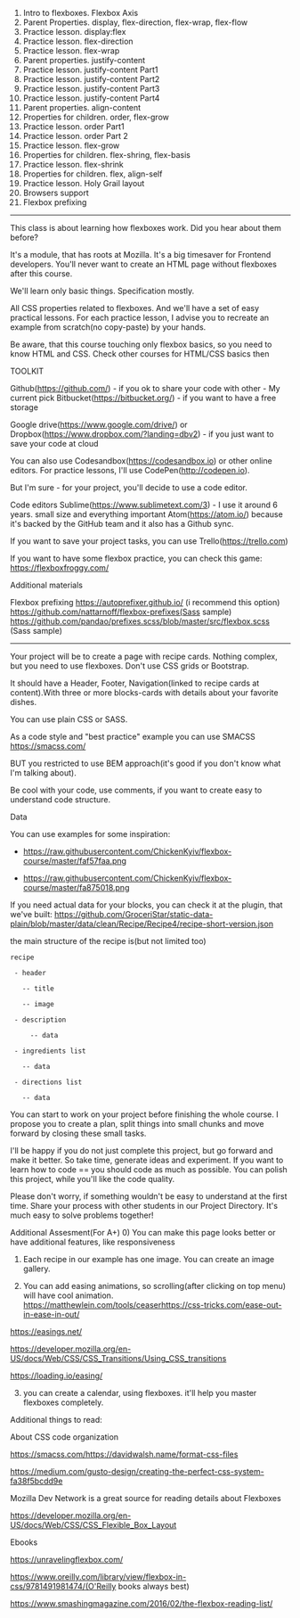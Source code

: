 1) Intro to flexboxes. Flexbox Axis
2) Parent Properties. display, flex-direction, flex-wrap, flex-flow
3) Practice lesson. display:flex
4) Practice lesson. flex-direction
5) Practice lesson. flex-wrap
6) Parent properties. justify-content
7) Practice lesson. justify-content Part1
8) Practice lesson. justify-content Part2
9) Practice lesson. justify-content Part3
10) Practice lesson. justify-content Part4
11) Parent properties. align-content
12) Properties for children. order, flex-grow
13) Practice lesson. order Part1
14) Practice lesson. order Part 2
15) Practice lesson. flex-grow
16) Properties for children. flex-shring, flex-basis
17) Practice lesson. flex-shrink
18) Properties for children. flex, align-self
19) Practice lesson. Holy Grail layout
20) Browsers support
21) Flexbox prefixing

---

This class is about learning how flexboxes work.
Did you hear about them before?

It's a module, that has roots at Mozilla. It's a big timesaver for Frontend developers.
You'll never want to create an HTML page without flexboxes after this course.

We'll learn only basic things. Specification mostly.

All CSS properties related to flexboxes.
And we'll have a set of easy practical lessons.
For each practice lesson, I advise you to recreate an example from scratch(no copy-paste) by your hands.


Be aware, that this course touching only flexbox basics, so you need to know HTML and CSS.
Check other courses for HTML/CSS basics then



TOOLKIT


Github(https://github.com/) - if you ok to share your code with other - My current pick
Bitbucket(https://bitbucket.org/) - if you want to have a free storage


Google drive(https://www.google.com/drive/)  or Dropbox(https://www.dropbox.com/?landing=dbv2) - if you just want to save your code at cloud


You can also use Codesandbox(https://codesandbox.io) or other online editors.
For practice lessons, I'll use CodePen(http://codepen.io).

But I'm sure - for your project, you'll decide to use a code editor.


Code editors
Sublime(https://www.sublimetext.com/3) - I use it around 6 years. small size and everything important
Atom(https://atom.io/) because it's backed by the GitHub team and it also has a Github sync.


If you want to save your project tasks, you can use Trello(https://trello.com)

If you want to have some flexbox practice, you can check this game: https://flexboxfroggy.com/

Additional materials

Flexbox prefixing
https://autoprefixer.github.io/ (i recommend this option)
https://github.com/nattarnoff/flexbox-prefixes(Sass sample)
https://github.com/pandao/prefixes.scss/blob/master/src/flexbox.scss (Sass sample)

---


Your project will be to create a page with recipe cards. Nothing complex, but you need to use flexboxes. Don't use CSS grids or Bootstrap.

It should have a Header, Footer, Navigation(linked to recipe cards at content).With three or more blocks-cards with details about your favorite dishes.

You can use plain CSS or SASS.



As a code style and "best practice" example you can use SMACSS https://smacss.com/

BUT you restricted to use BEM approach(it's good if you don't know what I'm talking about).

Be cool with your code, use comments, if you want to create easy to understand code structure.


Data

You can use examples for some inspiration: 

- https://raw.githubusercontent.com/ChickenKyiv/flexbox-course/master/faf57faa.png

- https://raw.githubusercontent.com/ChickenKyiv/flexbox-course/master/fa875018.png

If you need actual data for your blocks, you can check it at the plugin, that we've built: https://github.com/GroceriStar/static-data-plain/blob/master/data/clean/Recipe/Recipe4/recipe-short-version.json


the main structure of the recipe is(but not limited too)

```
recipe

 - header

   -- title

   -- image

 - description

     -- data

 - ingredients list

   -- data

 - directions list

   -- data
```





You can start to work on your project before finishing the whole course.
I propose you to create a plan, split things into small chunks and move forward by closing these small tasks.



I'll be happy if you do not just complete this project, but go forward and make it better. So take time, generate ideas and experiment. If you want to learn how to code == you should code as much as possible. You can polish this project, while you'll like the code quality.


Please don't worry, if something wouldn't be easy to understand at the first time. Share your process with other students in our Project Directory.  It's much easy to solve problems together!





Additional Assesment(For A+)
0) You can make this page looks better or have additional features, like responsiveness

1) Each recipe in our example has one image. You can create an image gallery.

2)  You can add easing animations, so scrolling(after clicking on top menu) will have cool animation.
https://matthewlein.com/tools/ceaserhttps://css-tricks.com/ease-out-in-ease-in-out/

https://easings.net/

https://developer.mozilla.org/en-US/docs/Web/CSS/CSS_Transitions/Using_CSS_transitions

https://loading.io/easing/

3) you can create a calendar, using flexboxes. it'll help you master flexboxes completely.


Additional things to read:


About CSS code organization

https://smacss.com/https://davidwalsh.name/format-css-files

https://medium.com/gusto-design/creating-the-perfect-css-system-fa38f5bcdd9e

Mozilla Dev Network is a great source for reading details about Flexboxes

https://developer.mozilla.org/en-US/docs/Web/CSS/CSS_Flexible_Box_Layout

Ebooks

https://unravelingflexbox.com/

https://www.oreilly.com/library/view/flexbox-in-css/9781491981474/(O'Reilly books always best)

https://www.smashingmagazine.com/2016/02/the-flexbox-reading-list/

